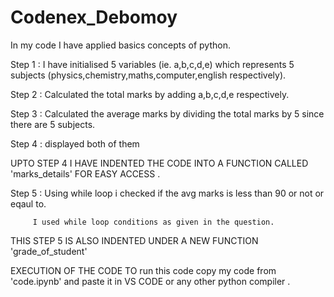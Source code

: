 # Codenex_Debomoy
In my code I have applied basics concepts of python.

Step 1 : I have initialised 5 variables (ie. a,b,c,d,e) which represents 5 subjects  (physics,chemistry,maths,computer,english respectively).


Step 2 : Calculated the total marks by adding a,b,c,d,e respectively.


Step 3 : Calculated the average marks by dividing the total marks by 5 since there are 5 subjects.


Step 4 : displayed both of them


UPTO STEP 4 I HAVE INDENTED THE CODE INTO A FUNCTION CALLED 'marks_details' FOR EASY ACCESS .

Step 5 : Using while loop i checked if the avg marks is less than 90 or not or eqaul to.



         I used while loop conditions as given in the question.
THIS STEP 5 IS ALSO INDENTED UNDER A NEW FUNCTION 'grade_of_student'



EXECUTION OF THE CODE
TO run this code copy my code from 'code.ipynb' and paste it in VS CODE or any other python compiler .
